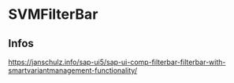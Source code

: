 # SVMFilterBar

## Infos
https://janschulz.info/sap-ui5/sap-ui-comp-filterbar-filterbar-with-smartvariantmanagement-functionality/
